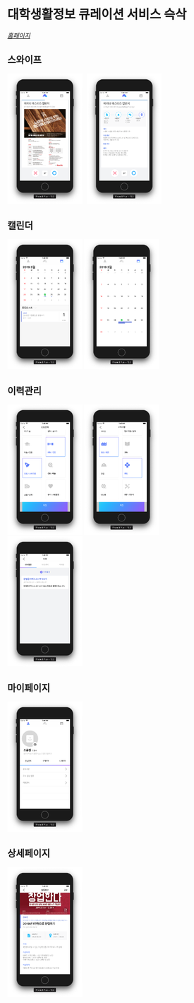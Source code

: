 # 대학생활정보 큐레이션 서비스 슥삭

*[홈페이지](https://www.ssgsag.kr/)*



## 스와이프

<div>
<img src="/ReadmeImages/스와이프1.png" width="170" style="float: left; margin-right: 10px;"/>
<img src="/ReadmeImages/스와이프2.png" width="170">
</div>

## 캘린더

<div>
<img src="/ReadmeImages/캘린더1.png" width="170">
<img src="/ReadmeImages/캘린더2.png" width="170">
</div>

## 이력관리

<div>
<img src="/ReadmeImages/이력관리1.png" width="170">
<img src="/ReadmeImages/이력관리2.png" width="170">
<img src="/ReadmeImages/이력관리3.png" width="170">

</div>

## 마이페이지

<div>
<img src="/ReadmeImages/마이페이지1.png" width="170">
</div>

## 상세페이지 

<div>
<img src="/ReadmeImages/상세페이지.png" width="170">
</div>
